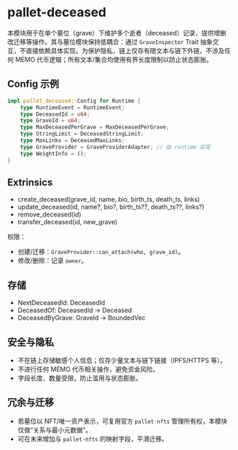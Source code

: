 # pallet-deceased

本模块用于在单个墓位（grave）下维护多个逝者（deceased）记录，提供增删改迁移等操作。其与墓位模块保持低耦合：通过 `GraveInspector` Trait 抽象交互，不直接依赖具体实现。为保护隐私，链上仅存有限文本与链下外链，不涉及任何 MEMO 代币逻辑；所有文本/集合均使用有界长度限制以防止状态膨胀。

## Config 示例

```rust
impl pallet_deceased::Config for Runtime {
    type RuntimeEvent = RuntimeEvent;
    type DeceasedId = u64;
    type GraveId = u64;
    type MaxDeceasedPerGrave = MaxDeceasedPerGrave;
    type StringLimit = DeceasedStringLimit;
    type MaxLinks = DeceasedMaxLinks;
    type GraveProvider = GraveProviderAdapter; // 由 runtime 实现
    type WeightInfo = ();
}
```

## Extrinsics

- create_deceased(grave_id, name, bio, birth_ts, death_ts, links)
- update_deceased(id, name?, bio?, birth_ts??, death_ts??, links?)
- remove_deceased(id)
- transfer_deceased(id, new_grave)

权限：
- 创建/迁移：`GraveProvider::can_attach(who, grave_id)`。
- 修改/删除：记录 `owner`。

## 存储
- NextDeceasedId: DeceasedId
- DeceasedOf: DeceasedId -> Deceased
- DeceasedByGrave: GraveId -> BoundedVec<DeceasedId>

## 安全与隐私
- 不在链上存储敏感个人信息；仅存少量文本与链下链接（IPFS/HTTPS 等）。
- 不进行任何 MEMO 代币相关操作，避免资金风险。
- 字段长度、数量受限，防止滥用与状态膨胀。

## 冗余与迁移
- 若墓位以 NFT/唯一资产表示，可复用官方 `pallet-nfts` 管理所有权，本模块仅做“关系与最小元数据”。
- 可在未来增加与 `pallet-nfts` 的映射字段，平滑迁移。


